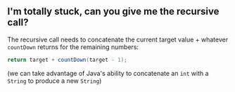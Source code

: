 ## I'm totally stuck, can you give me the recursive call?

The recursive call needs to concatenate the current target
value + whatever `countDown` returns for the remaining
numbers:

```java
return target + countDown(target - 1);
```
(we can take advantage of Java's ability to concatenate an
`int` with a `String` to produce a new `String`)
